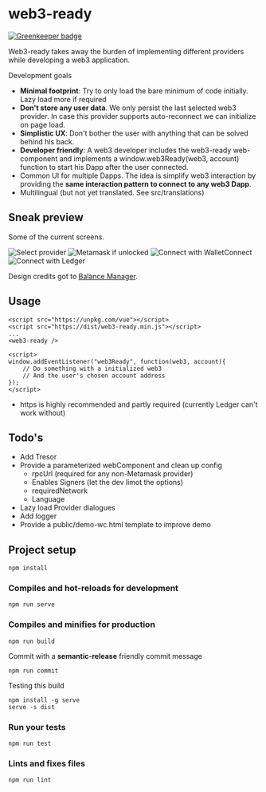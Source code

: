 # web3-ready

[![Greenkeeper badge](https://badges.greenkeeper.io/digitaldonkey/web3ready.svg)](https://greenkeeper.io/)

Web3-ready takes away the burden of implementing different providers while developing a web3 application. 

Development goals

* **Minimal footprint**: Try to only load the bare minimum of code initially. Lazy load more if required
* **Don't store any user data**. We only persist the last selected web3 provider. In case this provider supports auto-reconnect we can initialize on page load. 
* **Simplistic UX**: Don't bother the user with anything that can be solved behind his back. 
* **Developer friendly**: A web3 developer includes the web3-ready web-component and implements a window.web3Ready(web3, account) function to start his Dapp after the user connected. 
* Common UI for multiple Dapps. The idea is simplify web3 interaction by providing the **same interaction pattern to connect to any web3 Dapp**. 
* Multilingual (but not yet translated. See src/translations)

## Sneak preview

Some of the current screens. 

![Select provider](https://github.com/digitaldonkey/web3ready/blob/master/docs/selectProvider.png?raw=true)
![Metamask if unlocked](https://github.com/digitaldonkey/web3ready/blob/master/docs/Metamask.png?raw=true)
![Connect with WalletConnect](https://github.com/digitaldonkey/web3ready/blob/master/docs/walletConnect.png?raw=true)
![Connect with Ledger](https://github.com/digitaldonkey/web3ready/blob/master/docs/ledger.png?raw=true)

Design credits got to [Balance Manager](https://manager.balance.io/).

## Usage

```
<script src="https://unpkg.com/vue"></script>
<script src="https://dist/web3-ready.min.js"></script>
...
<web3-ready />

<script>
window.addEventListener("web3Ready", function(web3, account){ 
	// Do something with a initialized web3
	// And the user's chosen account address
});
</script>
```

* https is highly recommended and partly required (currently Ledger can't work without)

## Todo's

* Add Tresor
* Provide a parameterized webComponent and clean up config 
	* rpcUrl (required for any non-Metamask provider)
	* Enables Signers (let the dev limot the options)
	* requiredNetwork
	* Language
* Lazy load Provider dialogues
* Add logger
* Provide a public/demo-wc.html template to improve demo

## Project setup
```
npm install
```

### Compiles and hot-reloads for development
```
npm run serve
```

### Compiles and minifies for production
```
npm run build
```

Commit with a **semantic-release** friendly commit message

```
npm run commit
```


Testing this build

```
npm install -g serve
serve -s dist
```


### Run your tests
```
npm run test
```

### Lints and fixes files
```
npm run lint
```
